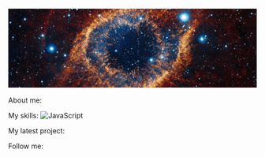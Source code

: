 ![Header](https://github.com/se-a11gh/se-a11gh/blob/main/assets/galaxy2.jpg)

About me:

My skills:
![JavaScript](https://img.shields.io/badge/-style=flat&logo=JavaScript&logoColor=black)

My latest project:

Follow me: